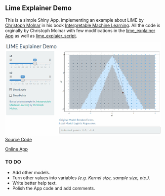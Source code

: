 ## Lime Explainer Demo

This is a simple Shiny App, implementing an example about LIME by [Christoph Molnar](https://github.com/christophM) in his book [Interpretable Machine Learning](https://christophm.github.io/interpretable-ml-book/lime.html). All the code is orginally by Christoph Molnar with few modifications in the [lime_explainer App](https://github.com/OmaymaS/lime_explainer/tree/master/lime_explainer_shiny) as well as [lime_explaier_script](https://github.com/OmaymaS/lime_explainer/blob/master/R/lime_explainer_script.R).


![](https://github.com/OmaymaS/lime_explainer/blob/master/img/app_demo.gif)
[Source Code](https://github.com/OmaymaS/lime_explainer/tree/master/lime_explainer_shiny)

[Online App](https://omaymas.shinyapps.io/lime_explainer/)


### TO DO

- Add other models.
- Turn other values into variables *(e.g. Kernel size, sample size, etc.)*.
- Write better help text.
- Polish the App code and add comments.
